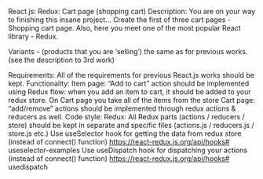 React.js: Redux: Cart page (shopping cart)
Description: You are on your way to finishing this insane project...
Create the first of three cart pages - Shopping cart page. Also, here you meet one of the most popular React library - Redux.

Variants - (products that you are ‘selling’) the same as for previous works.
(see the description to 3rd work)

Requirements:
All of the requirements for previous React.js works should be kept.
Functionality:
Item page: “Add to cart” action should be implemented using Redux flow: when you add an item to cart, it should be added to your redux store. On Cart page you take all of the items from the store
Cart page: “add/remove” actions should be implemented through redux actions & reducers as well.
Code style:
Redux: All Redux parts (actions / reducers / store) should be kept in separate and specific files (actions.js / reducers.js / store.js etc.)
Use useSelector hook for getting the data from redux store (instead of connect() function) https://react-redux.js.org/api/hooks# useselector-examples
Use useDispatch hook for dispatching your actions (instead of connect() function) https://react-redux.js.org/api/hooks# usedispatch